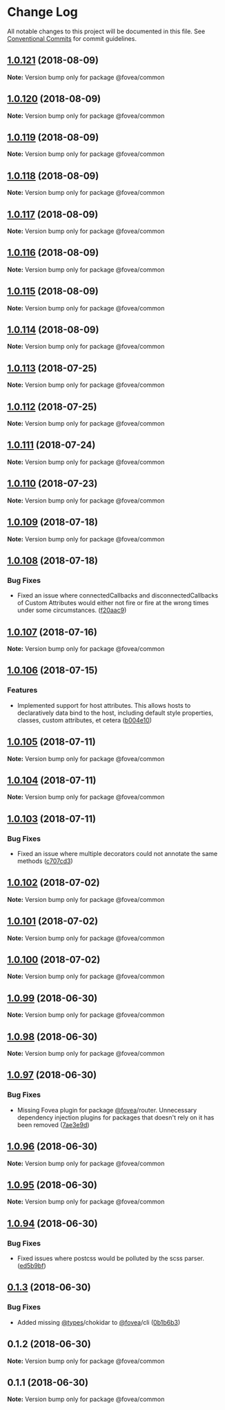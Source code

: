 # Change Log

All notable changes to this project will be documented in this file.
See [Conventional Commits](https://conventionalcommits.org) for commit guidelines.

<a name="1.0.121"></a>
## [1.0.121](https://github.com/fovea-org/fovea/compare/v1.0.120...v1.0.121) (2018-08-09)

**Note:** Version bump only for package @fovea/common





<a name="1.0.120"></a>
## [1.0.120](https://github.com/fovea-org/fovea/compare/v1.0.119...v1.0.120) (2018-08-09)

**Note:** Version bump only for package @fovea/common





<a name="1.0.119"></a>
## [1.0.119](https://github.com/fovea-org/fovea/compare/v1.0.118...v1.0.119) (2018-08-09)

**Note:** Version bump only for package @fovea/common





<a name="1.0.118"></a>
## [1.0.118](https://github.com/fovea-org/fovea/compare/v1.0.117...v1.0.118) (2018-08-09)

**Note:** Version bump only for package @fovea/common





<a name="1.0.117"></a>
## [1.0.117](https://github.com/fovea-org/fovea/compare/v1.0.116...v1.0.117) (2018-08-09)

**Note:** Version bump only for package @fovea/common





<a name="1.0.116"></a>
## [1.0.116](https://github.com/fovea-org/fovea/compare/v1.0.115...v1.0.116) (2018-08-09)

**Note:** Version bump only for package @fovea/common





<a name="1.0.115"></a>
## [1.0.115](https://github.com/fovea-org/fovea/compare/v1.0.114...v1.0.115) (2018-08-09)

**Note:** Version bump only for package @fovea/common





<a name="1.0.114"></a>
## [1.0.114](https://github.com/fovea-org/fovea/compare/v1.0.113...v1.0.114) (2018-08-09)

**Note:** Version bump only for package @fovea/common





<a name="1.0.113"></a>
## [1.0.113](https://github.com/fovea-org/fovea/compare/v1.0.112...v1.0.113) (2018-07-25)




**Note:** Version bump only for package @fovea/common

<a name="1.0.112"></a>
## [1.0.112](https://github.com/fovea-org/fovea/compare/v1.0.111...v1.0.112) (2018-07-25)




**Note:** Version bump only for package @fovea/common

<a name="1.0.111"></a>
## [1.0.111](https://github.com/fovea-org/fovea/compare/v1.0.110...v1.0.111) (2018-07-24)




**Note:** Version bump only for package @fovea/common

<a name="1.0.110"></a>
## [1.0.110](https://github.com/fovea-org/fovea/compare/v1.0.109...v1.0.110) (2018-07-23)




**Note:** Version bump only for package @fovea/common

<a name="1.0.109"></a>
## [1.0.109](https://github.com/fovea-org/fovea/compare/v1.0.108...v1.0.109) (2018-07-18)




**Note:** Version bump only for package @fovea/common

<a name="1.0.108"></a>
## [1.0.108](https://github.com/fovea-org/fovea/compare/v1.0.107...v1.0.108) (2018-07-18)


### Bug Fixes

* Fixed an issue where connectedCallbacks and disconnectedCallbacks of Custom Attributes would either not fire or fire at the wrong times under some circumstances. ([f20aac9](https://github.com/fovea-org/fovea/commit/f20aac9))




<a name="1.0.107"></a>
## [1.0.107](https://github.com/fovea-org/fovea/compare/v1.0.106...v1.0.107) (2018-07-16)




**Note:** Version bump only for package @fovea/common

<a name="1.0.106"></a>
## [1.0.106](https://github.com/fovea-org/fovea/compare/v1.0.105...v1.0.106) (2018-07-15)


### Features

* Implemented support for host attributes. This allows hosts to declaratively data bind to the host, including default style properties, classes, custom attributes, et cetera ([b004e10](https://github.com/fovea-org/fovea/commit/b004e10))




<a name="1.0.105"></a>
## [1.0.105](https://github.com/fovea-org/fovea/compare/v1.0.104...v1.0.105) (2018-07-11)




**Note:** Version bump only for package @fovea/common

<a name="1.0.104"></a>
## [1.0.104](https://github.com/fovea-org/fovea/compare/v1.0.103...v1.0.104) (2018-07-11)




**Note:** Version bump only for package @fovea/common

<a name="1.0.103"></a>
## [1.0.103](https://github.com/fovea-org/fovea/compare/v1.0.102...v1.0.103) (2018-07-11)


### Bug Fixes

* Fixed an issue where multiple decorators could not annotate the same methods ([c707cd3](https://github.com/fovea-org/fovea/commit/c707cd3))




<a name="1.0.102"></a>
## [1.0.102](https://github.com/fovea-org/fovea/compare/v1.0.101...v1.0.102) (2018-07-02)




**Note:** Version bump only for package @fovea/common

<a name="1.0.101"></a>
## [1.0.101](https://github.com/fovea-org/fovea/compare/v1.0.100...v1.0.101) (2018-07-02)




**Note:** Version bump only for package @fovea/common

<a name="1.0.100"></a>
## [1.0.100](https://github.com/fovea-org/fovea/compare/v1.0.99...v1.0.100) (2018-07-02)




**Note:** Version bump only for package @fovea/common

<a name="1.0.99"></a>
## [1.0.99](https://github.com/fovea-org/fovea/compare/v1.0.98...v1.0.99) (2018-06-30)




**Note:** Version bump only for package @fovea/common

<a name="1.0.98"></a>
## [1.0.98](https://github.com/fovea-org/fovea/compare/v1.0.97...v1.0.98) (2018-06-30)




**Note:** Version bump only for package @fovea/common

<a name="1.0.97"></a>
## [1.0.97](https://github.com/fovea-org/fovea/compare/v1.0.96...v1.0.97) (2018-06-30)


### Bug Fixes

* Missing Fovea plugin for package [@fovea](https://github.com/fovea)/router. Unnecessary dependency injection plugins for packages that doesn't rely on it has been removed ([7ae3e9d](https://github.com/fovea-org/fovea/commit/7ae3e9d))




<a name="1.0.96"></a>
## [1.0.96](https://github.com/fovea-org/fovea/compare/v1.0.95...v1.0.96) (2018-06-30)




**Note:** Version bump only for package @fovea/common

<a name="1.0.95"></a>
## [1.0.95](https://github.com/fovea-org/fovea/compare/v1.0.94...v1.0.95) (2018-06-30)




**Note:** Version bump only for package @fovea/common

<a name="1.0.94"></a>
## [1.0.94](https://github.com/fovea-org/fovea/compare/v0.1.3...v1.0.94) (2018-06-30)


### Bug Fixes

* Fixed issues where postcss would be polluted by the scss parser. ([ed5b9bf](https://github.com/fovea-org/fovea/commit/ed5b9bf))




<a name="0.1.3"></a>
## [0.1.3](https://github.com/fovea-org/fovea/compare/v0.1.2...v0.1.3) (2018-06-30)


### Bug Fixes

* Added missing [@types](https://github.com/types)/chokidar to [@fovea](https://github.com/fovea)/cli ([0b1b6b3](https://github.com/fovea-org/fovea/commit/0b1b6b3))




<a name="0.1.2"></a>
## 0.1.2 (2018-06-30)




**Note:** Version bump only for package @fovea/common

<a name="0.1.1"></a>
## 0.1.1 (2018-06-30)




**Note:** Version bump only for package @fovea/common
